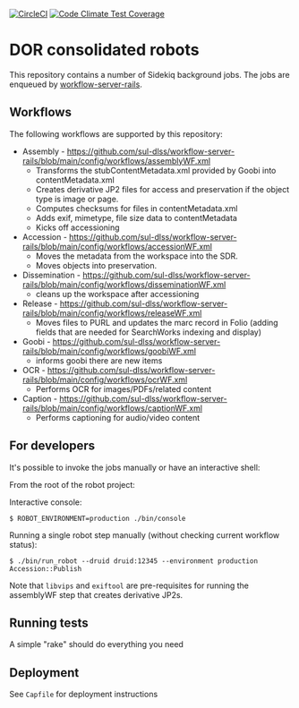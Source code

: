 [![CircleCI](https://circleci.com/gh/sul-dlss/common-accessioning.svg?style=svg)](https://circleci.com/gh/sul-dlss/common-accessioning)
[![Code Climate Test Coverage](https://codeclimate.com/github/sul-dlss/common-accessioning/badges/coverage.svg)](https://codeclimate.com/github/sul-dlss/common-accessioning/coverage)

# DOR consolidated robots

This repository contains a number of Sidekiq background jobs.
The jobs are enqueued by [workflow-server-rails](https://github.com/sul-dlss/workflow-server-rails).

## Workflows
The following workflows are supported by this repository:

* Assembly - https://github.com/sul-dlss/workflow-server-rails/blob/main/config/workflows/assemblyWF.xml
  * Transforms the stubContentMetadata.xml provided by Goobi into contentMetadata.xml
  * Creates derivative JP2 files for access and preservation if the object type is image or page.
  * Computes checksums for files in contentMetadata.xml
  * Adds exif, mimetype, file size data to contentMetadata
  * Kicks off accessioning
* Accession - https://github.com/sul-dlss/workflow-server-rails/blob/main/config/workflows/accessionWF.xml
  * Moves the metadata from the workspace into the SDR.
  * Moves objects into preservation.
* Dissemination - https://github.com/sul-dlss/workflow-server-rails/blob/main/config/workflows/disseminationWF.xml
  * cleans up the workspace after accessioning
* Release - https://github.com/sul-dlss/workflow-server-rails/blob/main/config/workflows/releaseWF.xml
  * Moves files to PURL and updates the marc record in Folio (adding fields that are needed for SearchWorks indexing and display)
* Goobi - https://github.com/sul-dlss/workflow-server-rails/blob/main/config/workflows/goobiWF.xml
  * informs goobi there are new items
* OCR - https://github.com/sul-dlss/workflow-server-rails/blob/main/config/workflows/ocrWF.xml
  * Performs OCR for images/PDFs/related content
* Caption - https://github.com/sul-dlss/workflow-server-rails/blob/main/config/workflows/captionWF.xml
  * Performs captioning for audio/video content

## For developers
It's possible to invoke the jobs manually or have an interactive shell:

From the root of the robot project:

Interactive console:
```console
$ ROBOT_ENVIRONMENT=production ./bin/console
```

Running a single robot step manually (without checking current workflow status):
```console
$ ./bin/run_robot --druid druid:12345 --environment production Accession::Publish
```

Note that `libvips` and `exiftool` are pre-requisites for running the assemblyWF step that creates derivative JP2s.

## Running tests
A simple "rake" should do everything you need

## Deployment

See `Capfile` for deployment instructions
